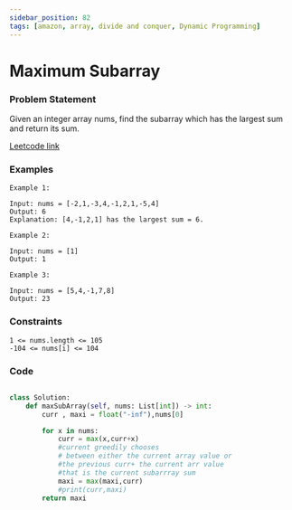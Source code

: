```yaml
---
sidebar_position: 82
tags: [amazon, array, divide and conquer, Dynamic Programming]
---
```


# Maximum Subarray

### Problem Statement

Given an integer array nums, find the subarray which has the largest sum and return its sum.

[Leetcode link](https://leetcode.com/problems/maximum-subarray)

### Examples

```
Example 1:

Input: nums = [-2,1,-3,4,-1,2,1,-5,4]
Output: 6
Explanation: [4,-1,2,1] has the largest sum = 6.

Example 2:

Input: nums = [1]
Output: 1

Example 3:

Input: nums = [5,4,-1,7,8]
Output: 23
```

### Constraints

```
1 <= nums.length <= 105
-104 <= nums[i] <= 104

```

### Code

```python title="Python3 Code"

class Solution:
    def maxSubArray(self, nums: List[int]) -> int:
        curr , maxi = float("-inf"),nums[0]

        for x in nums:
            curr = max(x,curr+x)
            #current greedily chooses
            # between either the current array value or
            #the previous curr+ the current arr value
            #that is the current subarrray sum
            maxi = max(maxi,curr)
            #print(curr,maxi)
        return maxi
```
